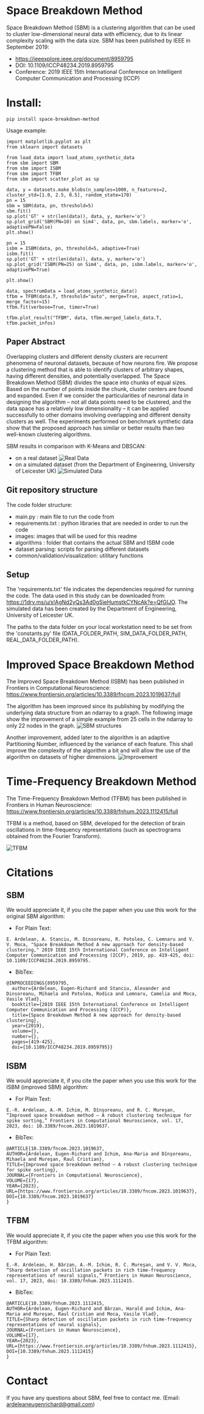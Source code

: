 # Space Breakdown Method
Space Breakdown Method (SBM) is a clustering algorithm that can be used to cluster low-dimensional neural data with efficiency, due to its linear complexity scaling with the data size.
SBM has been published by IEEE in September 2019:
- https://ieeexplore.ieee.org/document/8959795
- DOI: 10.1109/ICCP48234.2019.8959795
- Conference: 2019 IEEE 15th International Conference on Intelligent Computer Communication and Processing (ICCP)

# Install:
```
pip install space-breakdown-method
```

Usage example:
```
import matplotlib.pyplot as plt
from sklearn import datasets

from load_data import load_atoms_synthetic_data
from sbm import SBM
from sbm import ISBM
from sbm import TFBM
from sbm import scatter_plot as sp

data, y = datasets.make_blobs(n_samples=1000, n_features=2, cluster_std=[1.0, 2.5, 0.5], random_state=170)
pn = 15
sbm = SBM(data, pn, threshold=5)
sbm.fit()
sp.plot('GT' + str(len(data)), data, y, marker='o')
sp.plot_grid('SBM(PN=10) on Sim4', data, pn, sbm.labels, marker='o', adaptivePN=False)
plt.show()

pn = 15
isbm = ISBM(data, pn, threshold=5, adaptive=True)
isbm.fit()
sp.plot('GT' + str(len(data)), data, y, marker='o')
sp.plot_grid('ISBM(PN=25) on Sim4', data, pn, isbm.labels, marker='o', adaptivePN=True)

plt.show()

data, spectrumData = load_atoms_synthetic_data()
tfbm = TFBM(data.T, threshold="auto", merge=True, aspect_ratio=1, merge_factor=15)
tfbm.fit(verbose=True, timer=True)

tfbm.plot_result("TFBM", data, tfbm.merged_labels_data.T, tfbm.packet_infos)

```

## Paper Abstract
Overlapping clusters and different density clusters are recurrent phenomena of neuronal datasets, because of how neurons fire. We propose a clustering method that is able to identify clusters of arbitrary shapes, having different densities, and potentially overlapped. The Space Breakdown Method (SBM) divides the space into chunks of equal sizes. Based on the number of points inside the chunk, cluster centers are found and expanded. Even if we consider the particularities of neuronal data in designing the algorithm – not all data points need to be clustered, and the data space has a relatively low dimensionality – it can be applied successfully to other domains involving overlapping and different density clusters as well. The experiments performed on benchmark synthetic data show that the proposed approach has similar or better results than two well-known clustering algorithms. 

SBM results in comparison with K-Means and DBSCAN:
- on a real dataset
![Real Data](/images/real_data.PNG?raw=true)
- on a simulated dataset (from the Department of Engineering, University of Leicester UK)
![Simulated Data](/images/simulated_data.PNG?raw=true)

## Git repository structure
The code folder structure:
- main.py : main file to run the code from
- requirements.txt : python libraries that are needed in order to run the code
- images: images that will be used for this readme
- algorithms : folder that contains the actual SBM and ISBM code
- dataset parsing: scripts for parsing different datasets
- common/validation/visualization: utilitary functions

## Setup
The 'requirements.txt' file indicates the dependencies required for running the code. The data used in this study can be downloaded from: https://1drv.ms/u/s!AgNd2yQs3Ad0gSjeHumstkCYNcAk?e=QfGIJO. The simulated data has been created by the Department of Engineering, University of Leicester UK.

The paths to the data folder on your local workstation need to be set from the 'constants.py' file (DATA_FOLDER_PATH, SIM_DATA_FOLDER_PATH, REAL_DATA_FOLDER_PATH).


# Improved Space Breakdown Method
The Improved Space Breakdown Method (ISBM) has been published in Frontiers in Computational Neuroscience: 
https://www.frontiersin.org/articles/10.3389/fncom.2023.1019637/full

The algorithm has been improved since its publishing by modifying the underlying data structure from an ndarray to a graph. The following image show the improvement of a simple example from 25 cells in the ndarray to only 22 nodes in the graph.
![SBM structures](/images/isbm_struct.png?raw=true)

Another improvement, added later to the algorithm is an adaptive Partitioning Number, influenced by the variance of each feature. This shall improve the complexity of the algorithm a bit and will allow the use of the algorithm on datasets of higher dimensions.
![Improvement](/images/isbm.png?raw=true)


# Time-Frequency Breakdown Method
The Time-Frequency Breakdown Method (TFBM) has been published in Frontiers in Human Neuroscience:
https://www.frontiersin.org/articles/10.3389/fnhum.2023.1112415/full

TFBM is a method, based on SBM, developed for the detection of brain oscillations in time-frequency representations (such as spectrograms obtained from the Fourier Transform). 

![TFBM](/images/tfbm.png?raw=true)

# Citations
## SBM
We would appreciate it, if you cite the paper when you use this work for the original SBM algorithm:

- For Plain Text:
```
E. Ardelean, A. Stanciu, M. Dinsoreanu, R. Potolea, C. Lemnaru and V. V. Moca, "Space Breakdown Method A new approach for density-based clustering," 2019 IEEE 15th International Conference on Intelligent Computer Communication and Processing (ICCP), 2019, pp. 419-425, doi: 10.1109/ICCP48234.2019.8959795.
```

- BibTex:
```
@INPROCEEDINGS{8959795,
  author={Ardelean, Eugen-Richard and Stanciu, Alexander and Dinsoreanu, Mihaela and Potolea, Rodica and Lemnaru, Camelia and Moca, Vasile Vlad},
  booktitle={2019 IEEE 15th International Conference on Intelligent Computer Communication and Processing (ICCP)}, 
  title={Space Breakdown Method A new approach for density-based clustering}, 
  year={2019},
  volume={},
  number={},
  pages={419-425},
  doi={10.1109/ICCP48234.2019.8959795}}
```
## ISBM
We would appreciate it, if you cite the paper when you use this work for the ISBM (improved SBM) algorithm:

- For Plain Text:
```
E.-R. Ardelean, A.-M. Ichim, M. Dînşoreanu, and R. C. Mureşan, “Improved space breakdown method – A robust clustering technique for spike sorting,” Frontiers in Computational Neuroscience, vol. 17, 2023, doi: 10.3389/fncom.2023.1019637.
```

- BibTex:
```
@ARTICLE{10.3389/fncom.2023.1019637,
AUTHOR={Ardelean, Eugen-Richard and Ichim, Ana-Maria and Dînşoreanu, Mihaela and Mureşan, Raul Cristian},   
TITLE={Improved space breakdown method – A robust clustering technique for spike sorting},      
JOURNAL={Frontiers in Computational Neuroscience},      
VOLUME={17},           
YEAR={2023},      
URL={https://www.frontiersin.org/articles/10.3389/fncom.2023.1019637},       
DOI={10.3389/fncom.2023.1019637}      
}
```

## TFBM
We would appreciate it, if you cite the paper when you use this work for the TFBM algorithm:

- For Plain Text:
```
E.-R. Ardelean, H. Bârzan, A.-M. Ichim, R. C. Mureşan, and V. V. Moca, “Sharp detection of oscillation packets in rich time-frequency representations of neural signals,” Frontiers in Human Neuroscience, vol. 17, 2023, doi: 10.3389/fnhum.2023.1112415.
```

- BibTex:
```
@ARTICLE{10.3389/fnhum.2023.1112415,
AUTHOR={Ardelean, Eugen-Richard and Bârzan, Harald and Ichim, Ana-Maria and Mureşan, Raul Cristian and Moca, Vasile Vlad},   
TITLE={Sharp detection of oscillation packets in rich time-frequency representations of neural signals},      
JOURNAL={Frontiers in Human Neuroscience},      
VOLUME={17},           
YEAR={2023},      
URL={https://www.frontiersin.org/articles/10.3389/fnhum.2023.1112415},       
DOI={10.3389/fnhum.2023.1112415}
}
```

# Contact
If you have any questions about SBM, feel free to contact me. (Email: ardeleaneugenrichard@gmail.com)

